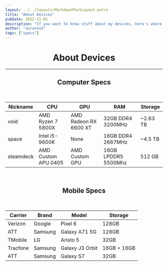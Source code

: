 ```yaml
---
layout: ../../layouts/MarkdownPostLayout.astro
title: "About Devices"
pubDate: 2022-11-01
description: "If you want to know stuff about my devices, here's where you can find it."
author: "auravoid"
tags: ["specs"]
---
```


<center>

# About Devices

---

## Computer Specs

<br>

| Nickname  | CPU                 | GPU                   | RAM                 | Storage  |
| --------- | ------------------- | --------------------- | ------------------- | -------- |
| void      | AMD Ryzen 7 5800X   | AMD Radeon RX 6600 XT | 32GB DDR4 3200MHz   | ~2.63 TB |
| space     | Intel i5-9600K      | None                  | 16GB DDR4 2667MHz   | ~4.5 TB  |
| steamdeck | AMD Custom APU 0405 | AMD Custom GPU        | 16GB LPDDR5 5500Mhz | 512 GB   |

<br>

## Mobile Specs

<br>

| Carrier  | Brand   | Model           | Storage     |
| -------- | ------- | --------------- | ----------- |
| Verizon  | Google  | Pixel 6         | 128GB       |
| ATT      | Samsung | Galaxy A71 5G   | 128GB       |
| TMobile  | LG      | Aristo 5        | 32GB        |
| Tracfone | Samsung | Galaxy J3 Orbit | 16GB + 16GB |
| ATT      | Samsung | Galaxy S7       | 32GB        |

</center>
